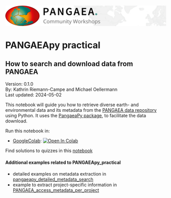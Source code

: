 ![PANGAEA Logo](../../banner.png)

# **PANGAEApy practical**
## **How to search and download data from PANGAEA**

Version: 0.1.0<br>
By: Kathrin Riemann-Campe and Michael Oellermann<br>
Last updated: 2024-05-02

This notebook will guide you how to retrieve diverse earth- and environmental data and its metadata from the [PANGAEA data repository](https://www.pangaea.de) using Python. It uses the [PangaeaPy package](https://pypi.org/project/pangaeapy/), to facilitate the data download.

Run this notebook in:
* [GoogleColab](https://colab.research.google.com/github/pangaea-data-publisher/community-workshop-material/blob/master/Python/PANGAEApy_practical/pangaeapy_practical.ipynb): <a target="_blank" href="https://colab.research.google.com/github/pangaea-data-publisher/community-workshop-material/blob/master/Python/PANGAEApy_practical/pangaeapy_practical.ipynb">
  <img src="https://colab.research.google.com/assets/colab-badge.svg" alt="Open In Colab"/>
</a>

Find solutions to quizzes in this [notebook](https://colab.research.google.com/github/pangaea-data-publisher/community-workshop-material/blob/master/Python/PANGAEApy_practical/pangaeapy_practical_solutions.ipynb)


#### Additional examples related to PANGAEApy_practical
* detailed examples on metadata extraction in [pangaeapy_detailed_metadata_search](./PANGAEApy_practical/pangaeapy_detailed_metadata_search.ipynb)
* example to extract project-specific information in [PANGAEA_access_metadata_per_project](./PANGAEApy_practical/PANGAEA_access_metadata_per_project.ipynb)
